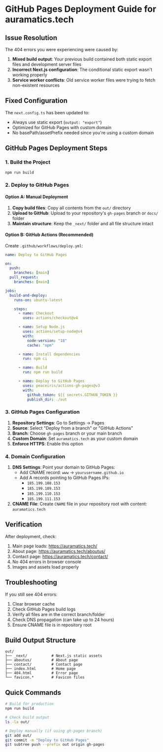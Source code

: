 # GitHub Pages Deployment Guide for auramatics.tech

## Issue Resolution

The 404 errors you were experiencing were caused by:

1. **Mixed build output**: Your previous build contained both static export files and development server files
2. **Incorrect Next.js configuration**: The conditional static export wasn't working properly
3. **Service worker conflicts**: Old service worker files were trying to fetch non-existent resources

## Fixed Configuration

The `next.config.ts` has been updated to:

- Always use static export (`output: "export"`)
- Optimized for GitHub Pages with custom domain
- No basePath/assetPrefix needed since you're using a custom domain

## GitHub Pages Deployment Steps

### 1. Build the Project

```bash
npm run build
```

### 2. Deploy to GitHub Pages

#### Option A: Manual Deployment

1. **Copy build files**: Copy all contents from the `out/` directory
2. **Upload to GitHub**: Upload to your repository's `gh-pages` branch or `docs/` folder
3. **Maintain structure**: Keep the `_next/` folder and all file structure intact

#### Option B: GitHub Actions (Recommended)

Create `.github/workflows/deploy.yml`:

```yaml
name: Deploy to GitHub Pages

on:
  push:
    branches: [main]
  pull_request:
    branches: [main]

jobs:
  build-and-deploy:
    runs-on: ubuntu-latest

    steps:
      - name: Checkout
        uses: actions/checkout@v4

      - name: Setup Node.js
        uses: actions/setup-node@v4
        with:
          node-version: "18"
          cache: "npm"

      - name: Install dependencies
        run: npm ci

      - name: Build
        run: npm run build

      - name: Deploy to GitHub Pages
        uses: peaceiris/actions-gh-pages@v3
        with:
          github_token: ${{ secrets.GITHUB_TOKEN }}
          publish_dir: ./out
```

### 3. GitHub Pages Configuration

1. **Repository Settings**: Go to Settings → Pages
2. **Source**: Select "Deploy from a branch" or "GitHub Actions"
3. **Branch**: Choose `gh-pages` branch or your main branch
4. **Custom Domain**: Set `auramatics.tech` as your custom domain
5. **Enforce HTTPS**: Enable this option

### 4. Domain Configuration

1. **DNS Settings**: Point your domain to GitHub Pages:
   - Add CNAME record: `www` → `yourusername.github.io`
   - Add A records pointing to GitHub Pages IPs:
     - `185.199.108.153`
     - `185.199.109.153`
     - `185.199.110.153`
     - `185.199.111.153`
2. **CNAME File**: Create `CNAME` file in your repository root with content: `auramatics.tech`

## Verification

After deployment, check:

1. Main page loads: https://auramatics.tech/
2. About page: https://auramatics.tech/aboutus/
3. Contact page: https://auramatics.tech/contact/
4. No 404 errors in browser console
5. Images and assets load properly

## Troubleshooting

If you still see 404 errors:

1. Clear browser cache
2. Check GitHub Pages build logs
3. Verify all files are in the correct branch/folder
4. Check DNS propagation (can take up to 24 hours)
5. Ensure CNAME file is in repository root

## Build Output Structure

```
out/
├── _next/           # Next.js static assets
├── aboutus/         # About page
├── contact/         # Contact page
├── index.html       # Home page
├── 404.html         # Error page
└── favicon.*        # Favicon files
```

## Quick Commands

```bash
# Build for production
npm run build

# Check build output
ls -la out/

# Deploy manually (if using gh-pages branch)
git add out/
git commit -m "Deploy to GitHub Pages"
git subtree push --prefix out origin gh-pages
```
